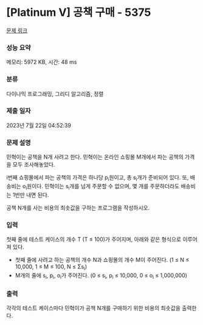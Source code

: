 # [Platinum V] 공책 구매 - 5375 

[문제 링크](https://www.acmicpc.net/problem/5375) 

### 성능 요약

메모리: 5972 KB, 시간: 48 ms

### 분류

다이나믹 프로그래밍, 그리디 알고리즘, 정렬

### 제출 일자

2023년 7월 22일 04:52:39

### 문제 설명

<p>민혁이는 공책을 N개 사려고 한다. 민혁이는 온라인 쇼핑몰 M개에서 파는 공책의 가격을 모두 조사해놓았다.</p>

<p>i번째 쇼핑몰에서 파는 공책의 가격은 하나당 p<sub>i</sub>원이고, 총 s<sub>i</sub>개가 준비되어 있다. 또, 배송비는 o<sub>i</sub>원이다. 민혁이는 s<sub>i</sub>개를 넘게 주문할 수 없으며, 몇 개를 주문하더라도 배송비는 1번만 내면 된다.</p>

<p>공책 N개를 사는 비용의 최솟값을 구하는 프로그램을 작성하시오.</p>

### 입력 

 <p>첫째 줄에 테스트 케이스의 개수 T (T ≤ 100)가 주어지며, 아래와 같은 형식으로 이루어져 있다.</p>

<ul>
	<li>첫째 줄에 사려고 하는 공책의 개수 N과 쇼핑몰의 개수 M이 주어진다. (1 ≤ N ≤ 10,000, 1 ≤ M ≤ 100, N ≤ Σs<sub>i</sub>)</li>
	<li>M개의 줄에 s<sub>i</sub>, p<sub>i</sub>, o<sub>i</sub>가 주어진다. (0 ≤ s<sub>i</sub>, p<sub>i</sub> ≤ 10,000, 0 ≤ o<sub>i</sub> ≤ 1,000,000)</li>
</ul>

### 출력 

 <p>각각의 테스트 케이스마다 민혁이가 공책 N개를 구매하기 위한 비용의 최솟값을 출력한다.</p>

